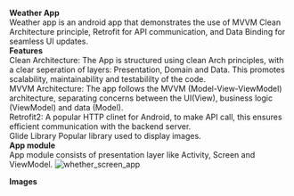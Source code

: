**Weather App**     
Weather app is an android app that demonstrates the use of MVVM Clean Architecture principle, Retrofit for API communication, and Data Binding for seamless UI updates.  
**Features**   
Clean Architecture: The App is structured using clean Arch principles, with a clear seperation of layers: Presentation, Domain and Data. This promotes scalability, maintainability and testabililty of the code.  
MVVM Architecture: The app follows the MVVM (Model-View-ViewModel) architecture, separating concerns between the UI(View), business logic (ViewModel) and data (Model).  
Retrofit2: A popular HTTP clinet for Android, to make API call, this ensures efficient communication with the backend server.  
Glide Library Popular library used to display images.  
**App module**  
App module consists of presentation layer like Activity, Screen and ViewModel.  ![whether_screen_app](https://github.com/user-attachments/assets/7af3ea23-0721-4725-aeb4-eea3f407ed7b)

**Images**

